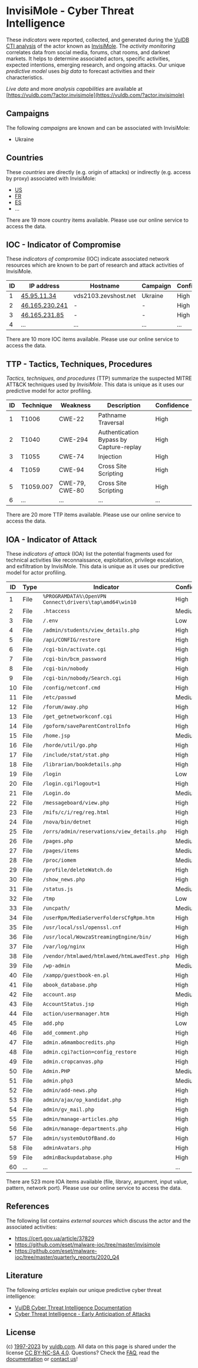 # InvisiMole - Cyber Threat Intelligence

These _indicators_ were reported, collected, and generated during the [VulDB CTI analysis](https://vuldb.com/?kb.cti) of the actor known as [InvisiMole](https://vuldb.com/?actor.invisimole). The _activity monitoring_ correlates data from social media, forums, chat rooms, and darknet markets. It helps to determine associated actors, specific activities, expected intentions, emerging research, and ongoing attacks. Our unique _predictive model_ uses _big data_ to forecast activities and their characteristics.

_Live data_ and more _analysis capabilities_ are available at [https://vuldb.com/?actor.invisimole](https://vuldb.com/?actor.invisimole)

## Campaigns

The following _campaigns_ are known and can be associated with InvisiMole:

* Ukraine

## Countries

These _countries_ are directly (e.g. origin of attacks) or indirectly (e.g. access by proxy) associated with InvisiMole:

* [US](https://vuldb.com/?country.us)
* [FR](https://vuldb.com/?country.fr)
* [ES](https://vuldb.com/?country.es)
* ...

There are 19 more country items available. Please use our online service to access the data.

## IOC - Indicator of Compromise

These _indicators of compromise_ (IOC) indicate associated network resources which are known to be part of research and attack activities of InvisiMole.

ID | IP address | Hostname | Campaign | Confidence
-- | ---------- | -------- | -------- | ----------
1 | [45.95.11.34](https://vuldb.com/?ip.45.95.11.34) | vds2103.zevshost.net | Ukraine | High
2 | [46.165.230.241](https://vuldb.com/?ip.46.165.230.241) | - | - | High
3 | [46.165.231.85](https://vuldb.com/?ip.46.165.231.85) | - | - | High
4 | ... | ... | ... | ...

There are 10 more IOC items available. Please use our online service to access the data.

## TTP - Tactics, Techniques, Procedures

_Tactics, techniques, and procedures_ (TTP) summarize the suspected MITRE ATT&CK techniques used by _InvisiMole_. This data is unique as it uses our predictive model for actor profiling.

ID | Technique | Weakness | Description | Confidence
-- | --------- | -------- | ----------- | ----------
1 | T1006 | CWE-22 | Pathname Traversal | High
2 | T1040 | CWE-294 | Authentication Bypass by Capture-replay | High
3 | T1055 | CWE-74 | Injection | High
4 | T1059 | CWE-94 | Cross Site Scripting | High
5 | T1059.007 | CWE-79, CWE-80 | Cross Site Scripting | High
6 | ... | ... | ... | ...

There are 20 more TTP items available. Please use our online service to access the data.

## IOA - Indicator of Attack

These _indicators of attack_ (IOA) list the potential fragments used for technical activities like reconnaissance, exploitation, privilege escalation, and exfiltration by InvisiMole. This data is unique as it uses our predictive model for actor profiling.

ID | Type | Indicator | Confidence
-- | ---- | --------- | ----------
1 | File | `%PROGRAMDATA%\OpenVPN Connect\drivers\tap\amd64\win10` | High
2 | File | `.htaccess` | Medium
3 | File | `/.env` | Low
4 | File | `/admin/students/view_details.php` | High
5 | File | `/api/CONFIG/restore` | High
6 | File | `/cgi-bin/activate.cgi` | High
7 | File | `/cgi-bin/bcm_password` | High
8 | File | `/cgi-bin/nobody` | High
9 | File | `/cgi-bin/nobody/Search.cgi` | High
10 | File | `/config/netconf.cmd` | High
11 | File | `/etc/passwd` | Medium
12 | File | `/forum/away.php` | High
13 | File | `/get_getnetworkconf.cgi` | High
14 | File | `/goform/saveParentControlInfo` | High
15 | File | `/home.jsp` | Medium
16 | File | `/horde/util/go.php` | High
17 | File | `/include/stat/stat.php` | High
18 | File | `/librarian/bookdetails.php` | High
19 | File | `/login` | Low
20 | File | `/login.cgi?logout=1` | High
21 | File | `/Login.do` | Medium
22 | File | `/messageboard/view.php` | High
23 | File | `/mifs/c/i/reg/reg.html` | High
24 | File | `/nova/bin/detnet` | High
25 | File | `/orrs/admin/reservations/view_details.php` | High
26 | File | `/pages.php` | Medium
27 | File | `/pages/items` | Medium
28 | File | `/proc/iomem` | Medium
29 | File | `/profile/deleteWatch.do` | High
30 | File | `/show_news.php` | High
31 | File | `/status.js` | Medium
32 | File | `/tmp` | Low
33 | File | `/uncpath/` | Medium
34 | File | `/userRpm/MediaServerFoldersCfgRpm.htm` | High
35 | File | `/usr/local/ssl/openssl.cnf` | High
36 | File | `/usr/local/WowzaStreamingEngine/bin/` | High
37 | File | `/var/log/nginx` | High
38 | File | `/vendor/htmlawed/htmlawed/htmLawedTest.php` | High
39 | File | `/wp-admin` | Medium
40 | File | `/xampp/guestbook-en.pl` | High
41 | File | `abook_database.php` | High
42 | File | `account.asp` | Medium
43 | File | `AccountStatus.jsp` | High
44 | File | `action/usermanager.htm` | High
45 | File | `add.php` | Low
46 | File | `add_comment.php` | High
47 | File | `admin.a6mambocredits.php` | High
48 | File | `admin.cgi?action=config_restore` | High
49 | File | `admin.cropcanvas.php` | High
50 | File | `Admin.PHP` | Medium
51 | File | `admin.php3` | Medium
52 | File | `admin/add-news.php` | High
53 | File | `admin/ajax/op_kandidat.php` | High
54 | File | `admin/gv_mail.php` | High
55 | File | `admin/manage-articles.php` | High
56 | File | `admin/manage-departments.php` | High
57 | File | `admin/systemOutOfBand.do` | High
58 | File | `adminAvatars.php` | High
59 | File | `adminBackupdatabase.php` | High
60 | ... | ... | ...

There are 523 more IOA items available (file, library, argument, input value, pattern, network port). Please use our online service to access the data.

## References

The following list contains _external sources_ which discuss the actor and the associated activities:

* https://cert.gov.ua/article/37829
* https://github.com/eset/malware-ioc/tree/master/invisimole
* https://github.com/eset/malware-ioc/tree/master/quarterly_reports/2020_Q4

## Literature

The following _articles_ explain our unique predictive cyber threat intelligence:

* [VulDB Cyber Threat Intelligence Documentation](https://vuldb.com/?kb.cti)
* [Cyber Threat Intelligence - Early Anticipation of Attacks](https://www.scip.ch/en/?labs.20201022)

## License

(c) [1997-2023](https://vuldb.com/?kb.changelog) by [vuldb.com](https://vuldb.com/?kb.about). All data on this page is shared under the license [CC BY-NC-SA 4.0](https://creativecommons.org/licenses/by-nc-sa/4.0/). Questions? Check the [FAQ](https://vuldb.com/?kb.faq), read the [documentation](https://vuldb.com/?kb) or [contact us](https://vuldb.com/?contact)!
